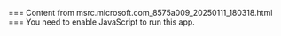 === Content from msrc.microsoft.com_8575a009_20250111_180318.html ===
You need to enable JavaScript to run this app.
